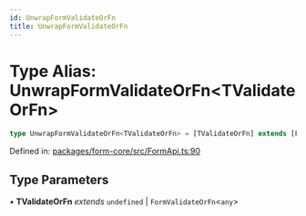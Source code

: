 ```yaml
---
id: UnwrapFormValidateOrFn
title: UnwrapFormValidateOrFn
---
```


<!-- DO NOT EDIT: this page is autogenerated from the type comments -->

# Type Alias: UnwrapFormValidateOrFn\<TValidateOrFn\>

```ts
type UnwrapFormValidateOrFn<TValidateOrFn> = [TValidateOrFn] extends [FormValidateFn<any>] ? ReturnType<TValidateOrFn> : [TValidateOrFn] extends [StandardSchemaV1<any, any>] ? Record<string, StandardSchemaV1Issue[]> : undefined;
```

Defined in: [packages/form-core/src/FormApi.ts:90](https://github.com/TanStack/form/blob/main/packages/form-core/src/FormApi.ts#L90)

## Type Parameters

• **TValidateOrFn** *extends* `undefined` \| `FormValidateOrFn`\<`any`\>
